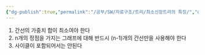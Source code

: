 ```yaml
---
{"dg-publish":true,"permalink":"/공부/SW/자료구조/트리/최소신장트리의 특징/","dgPassFrontmatter":true}
---
```


1. 간선의 가중치 합이 최소여야 한다
2. n개의 정점을 가지는 그래프에 대해 반드시 (n-1)개의 간선만을 사용해야 한다
3. 사이클이 포함되어서는 안된다